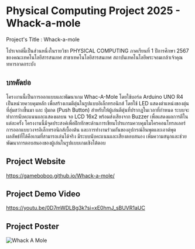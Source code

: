 # Physical Computing Project 2025 - Whack-a-mole
Project's Title : Whack-a-mole


โปรเจกต์นี้เป็นส่วนหนึ่งในรายวิชา PHYSICAL COMPUTING ภาคเรียนที่ 1 ปีการศึกษา 2567 ของคณะเทคโนโลยีสารสนเทศ สาขาเทคโนโลยีสารสนเทศ สถาบันเทคโนโลยีพระจอมเกล้าเจ้าคุณทหารลาดกระบัง


## บทคัดย่อ
โครงงานนี้เป็นการออกแบบและพัฒนาเกม Whac-A-Mole โดยใช้บอร์ด Arduino UNO R4 เป็นหน่วยควบคุมหลัก เพื่อสร้างเกมตีตุ่นในรูปแบบอิเล็กทรอนิกส์ โดยใช้ LED แสดงตำแหน่งของตุ่นที่สุ่มสว่างขึ้นมา และ ปุ่มกด (Push Button) สำหรับให้ผู้เล่นตีตุ่นที่ปรากฏในเวลาที่กำหนด ระบบจะทำการนับคะแนนและแสดงผลบน จอ LCD 16x2 พร้อมส่งเสียงจาก Buzzer เพื่อแสดงผลการตีในแต่ละครั้ง โครงงานนี้มีจุดประสงค์เพื่อฝึกทักษะด้านการเขียนโปรแกรมควบคุมไมโครคอนโทรลเลอร์ การออกแบบวงจรอิเล็กทรอนิกส์เบื้องต้น และการทำงานร่วมกันของอุปกรณ์อินพุตและเอาต์พุต ผลลัพธ์ที่ได้คือเกมที่สามารถเล่นได้จริง มีระบบนับคะแนนและเสียงตอบสนอง เพิ่มความสนุกและช่วยพัฒนาการตอบสนองของผู้เล่นในรูปแบบเกมเชิงโต้ตอบ


## Project Website
https://gameboboo.github.io/Whack-a-mole/


## Project Demo Video
https://youtu.be/0D7mWDLBg3k?si=xE0hmJ_sBUVR1aUC


## Project Poster
![Whack A Mole]()
